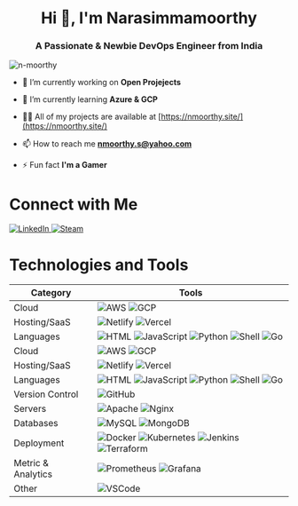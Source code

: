 <!DOCTYPE html>
<h1 align="center">Hi 👋, I'm Narasimmamoorthy</h1>
<h3 align="center">A Passionate & Newbie DevOps Engineer from India</h3>

<p align="left"> <img src="https://komarev.com/ghpvc/?username=n-moorthy&label=Profile%20views&color=0e75b6&style=flat" alt="n-moorthy" /> </p>

- 🔭 I’m currently working on **Open Projejects**

- 🌱 I’m currently learning **Azure & GCP**

- 👨‍💻 All of my projects are available at [https://nmoorthy.site/](https://nmoorthy.site/)

- 📫 How to reach me **nmoorthy.s@yahoo.com**

- ⚡ Fun fact **I'm a Gamer**

</head>
<body>
    <h1>Connect with Me</h1>
    <div class="social-links">
        <a href="https://www.linkedin.com/in/YOUR_PROFILE" target="_blank" title="LinkedIn">
            <img src="https://img.shields.io/badge/linkedin-%230077B5.svg?&style=for-the-badge&logo=linkedin&logoColor=white" alt="LinkedIn">
        </a>
        <a href="https://steamcommunity.com/id/YOUR_PROFILE" target="_blank" title="Steam">
            <img src="https://img.shields.io/badge/Steam-%23000000.svg?&style=for-the-badge&logo=steam&logoColor=white" alt="Steam">
        </a>
    </div>
</body>
</html>

</head>
<body>
    <h1>Technologies and Tools</h1>
    <table>
        <thead>
            <tr>
                <th>Category</th>
                <th>Tools</th>
            </tr>
        </thead>
        <tbody>
            <tr>
                <td>Cloud</td>
                <td>
                    <img src="https://img.shields.io/badge/Amazon_AWS-232F3E?style=for-the-badge&logo=amazon-aws&logoColor=white" alt="AWS">
                    <img src="https://img.shields.io/badge/Google_Cloud-4285F4?style=for-the-badge&logo=google-cloud&logoColor=white" alt="GCP">
                </td>
            </tr>
            <tr>
                <td>Hosting/SaaS</td>
                <td>
                    <img src="https://img.shields.io/badge/Netlify-00C7B7?style=for-the-badge&logo=netlify&logoColor=white" alt="Netlify">
                    <img src="https://img.shields.io/badge/vercel-%23000000.svg?&style=for-the-badge&logo=vercel&logoColor=white" alt="Vercel">
                </td>
            </tr>
            <tr>
                <td>Languages</td>
                <td>
                    <img src="https://img.shields.io/badge/html5%20-%23E34F26.svg?&style=for-the-badge&logo=html5&logoColor=white" alt="HTML">
                    <img src="https://img.shields.io/badge/javascript%20-%23323330.svg?&style=for-the-badge&logo=javascript&logoColor=%23F7DF1E" alt="JavaScript">
                    <img src="https://img.shields.io/badge/Python-3776AB?style=for-the-badge&logo=python&logoColor=white" alt="Python">
                    <img src="https://img.shields.io/badge/shell_script%20-%23121011.svg?&style=for-the-badge&logo=gnu-bash&logoColor=white" alt="Shell">
                    <img src="https://img.shields.io/badge/Go-00ADD8?style=for-the-badge&logo=go&logoColor=white" alt="Go">
                </td>
            </tr>
<tr>
                <td>Cloud</td>
                <td>
                    <img src="https://img.shields.io/badge/Amazon_AWS-232F3E?style=for-the-badge&logo=amazon-aws&logoColor=white" alt="AWS">
                    <img src="https://img.shields.io/badge/Google_Cloud-4285F4?style=for-the-badge&logo=google-cloud&logoColor=white" alt="GCP">
                </td>
            </tr>
            <tr>
                <td>Hosting/SaaS</td>
                <td>
                    <img src="https://img.shields.io/badge/Netlify-00C7B7?style=for-the-badge&logo=netlify&logoColor=white" alt="Netlify">
                    <img src="https://img.shields.io/badge/vercel-%23000000.svg?&style=for-the-badge&logo=vercel&logoColor=white" alt="Vercel">
                </td>
            </tr>
            <tr>
                <td>Languages</td>
                <td>
                    <img src="https://img.shields.io/badge/html5%20-%23E34F26.svg?&style=for-the-badge&logo=html5&logoColor=white" alt="HTML">
                    <img src="https://img.shields.io/badge/javascript%20-%23323330.svg?&style=for-the-badge&logo=javascript&logoColor=%23F7DF1E" alt="JavaScript">
                    <img src="https://img.shields.io/badge/Python-3776AB?style=for-the-badge&logo=python&logoColor=white" alt="Python">
                    <img src="https://img.shields.io/badge/shell_script%20-%23121011.svg?&style=for-the-badge&logo=gnu-bash&logoColor=white" alt="Shell">
                    <img src="https://img.shields.io/badge/Go-00ADD8?style=for-the-badge&logo=go&logoColor=white" alt="Go">
                </td>
            </tr>
            <tr>
                <td>Version Control</td>
                <td>
                    <img src="https://img.shields.io/badge/GitHub-100000?style=for-the-badge&logo=github&logoColor=white" alt="GitHub">
                </td>
            </tr>
            <tr>
                <td>Servers</td>
                <td>
                    <img src="https://img.shields.io/badge/apache%20-%23D42029.svg?&style=for-the-badge&logo=apache&logoColor=white" alt="Apache">
                    <img src="https://img.shields.io/badge/nginx%20-%23009639.svg?&style=for-the-badge&logo=nginx&logoColor=white" alt="Nginx">
                </td>
            </tr>
            <tr>
                <td>Databases</td>
                <td>
                    <img src="https://img.shields.io/badge/MySQL-00000F?style=for-the-badge&logo=mysql&logoColor=white" alt="MySQL">
                    <img src="https://img.shields.io/badge/MongoDB-%234ea94b.svg?&style=for-the-badge&logo=mongodb&logoColor=white" alt="MongoDB">
                </td>
            </tr>
            <tr>
                <td>Deployment</td>
                <td>
                    <img src="https://img.shields.io/badge/docker%20-%230db7ed.svg?&style=for-the-badge&logo=docker&logoColor=white" alt="Docker">
                    <img src="https://img.shields.io/badge/kubernetes%20-%23326ce5.svg?&style=for-the-badge&logo=kubernetes&logoColor=white" alt="Kubernetes">
                    <img src="https://img.shields.io/badge/Jenkins-D24939?style=for-the-badge&logo=Jenkins&logoColor=white" alt="Jenkins">
                    <img src="https://img.shields.io/badge/terraform-%235835CC.svg?style=for-the-badge&logo=terraform&logoColor=white" alt="Terraform">
                </td>
            </tr>
            <tr>
                <td>Metric & Analytics</td>
                <td>
                    <img src="https://img.shields.io/badge/Prometheus-F2F4F9?style=for-the-badge&logo=prometheus" alt="Prometheus">
                    <img src="https://img.shields.io/badge/Grafana-F2F4F9?style=for-the-badge&logo=grafana&logoColor=orange" alt="Grafana">
                </td>
            </tr>
            <tr>
                <td>Other</td>
                <td>
                    <img src="https://img.shields.io/badge/Visual_Studio_Code-0078D4?style=for-the-badge&logo=visual%20studio%20code&logoColor=white" alt="VSCode">
                </td>
            </tr>
        </tbody>
    </table>
</body>
</html>
